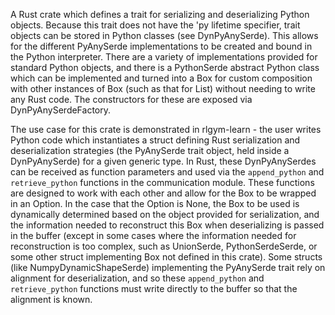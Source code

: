 A Rust crate which defines a trait for serializing and deserializing Python objects. Because this trait does not have the 'py lifetime specifier, trait objects can be stored in Python classes (see DynPyAnySerde). This allows for the different PyAnySerde implementations to be created and bound in the Python interpreter. There are a variety of implementations provided for standard Python objects, and there is a PythonSerde abstract Python class which can be implemented and turned into a Box<dyn PyAnySerde> for custom composition with other instances of Box<dyn PyAnySerde> (such as that for List) without needing to write any Rust code. The constructors for these are exposed via DynPyAnySerdeFactory.

The use case for this crate is demonstrated in rlgym-learn - the user writes Python code which instantiates a struct defining Rust serialization and deserialization strategies (the PyAnySerde trait object, held inside a DynPyAnySerde) for a given generic type. In Rust, these DynPyAnySerdes can be received as function parameters and used via the `append_python` and `retrieve_python` functions in the communication module. These functions are designed to work with each other and allow for the Box<dyn PyAnySerde> to be wrapped in an Option. In the case that the Option is None, the Box<dyn PyAnySerde> to be used is dynamically determined based on the object provided for serialization, and the information needed to reconstruct this Box<dyn PyAnySerde> when deserializing is passed in the buffer (except in some cases where the information needed for reconstruction is too complex, such as UnionSerde, PythonSerdeSerde, or some other struct implementing Box<dyn PyAnySerde> not defined in this crate). Some structs (like NumpyDynamicShapeSerde) implementing the PyAnySerde trait rely on alignment for deserialization, and so these `append_python` and `retrieve_python` functions must write directly to the buffer so that the alignment is known.
